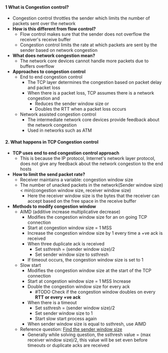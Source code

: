 
#### 1 What is Congestion control?
- Congestion control throttles the sender which limits the number of packets sent over the network
- **How is this different from flow control?**
	- Flow control makes sure that the sender does not overflow the receiver's receive buffer
	- Congestion control limits the rate at which packets are sent by the sender based on network congestion
- **What does network congestion mean?**
	- The network core devices cannot handle more packets due to buffers overflow
- **Approaches to congestion control**
	- End to end congestion control
		- The TCP layer determines the congestion based on packet delay and packet loss
		- When there is a packet loss, TCP assumes there is a network congestion and
			- Reduces the sender window size or
			- Doubles the RTT when a packet loss occurs
	- Network assisted congestion control
		- The intermediate network core devices provide feedback about the network congestion
		- Used in networks such as ATM


#### 2. What happens in TCP Congestion control
- **TCP uses end to end congestion control approach**
	- This is because the IP protocol, Internet's network layer protocol, does not give any feedback about the network congestion to the end hosts 
- **How to limit the send packet rate?**
	- Receiver maintains a variable: congestion window size
	- The number of unacked packets in the network(Sender window size) < min(congestion window size, receiver window size)
		- Here the receiver window size is the bytes that the receiver can accept based on the free space in the receive buffer
- **Methods to modify congestion window**
	- AIMD (additive increase multiplicative decrease)
		- Modifies the congestion window size for an on going TCP connection
		- Start at congestion window size = 1 MSS
		- Increase the congestion window size by 1 every time a +ve ack is received
		- When three duplicate ack is received
			- Set ssthresh = (sender window size)/2
			- Set sender window size to ssthresh
		- If timeout occurs, the congestion window size is set to 1
	- Slow start
		- Modifies the congestion window size at the start of the TCP connection
		- Start at congestion window size  = 1 MSS Increase
		- Double the congestion window size for every ack
			- #TODO Check if the congestion window doubles on every **RTT or every +ve ack**
		- When there is a timeout
			- Set ssthresh = (sender window size)/2 
			- Set sender window size to 1
			- Start slow start process again
		- When sender window size is equal to ssthresh, use AIMD
	- Reference question: [Find the sender window size](https://gateoverflow.in/3732/gate-it-2004-question-88)
		- Generally while solving question, the ssthresh value = (max receiver window size)/2, this value will be set even before timeouts or duplicate acks are received
